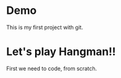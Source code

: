# Demo

This is my first project with git.

# Let's play Hangman!!

First we need to code, from scratch.
